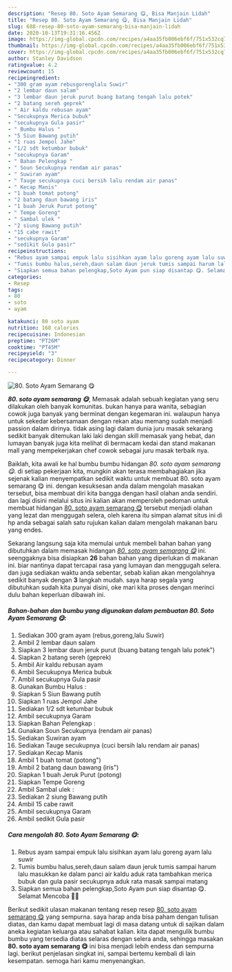 ```yaml
---
description: "Resep 80. Soto Ayam Semarang 😋, Bisa Manjain Lidah"
title: "Resep 80. Soto Ayam Semarang 😋, Bisa Manjain Lidah"
slug: 688-resep-80-soto-ayam-semarang-bisa-manjain-lidah
date: 2020-10-13T19:31:16.456Z
image: https://img-global.cpcdn.com/recipes/a4aa35fb006ebf6f/751x532cq70/80-soto-ayam-semarang-😋-foto-resep-utama.jpg
thumbnail: https://img-global.cpcdn.com/recipes/a4aa35fb006ebf6f/751x532cq70/80-soto-ayam-semarang-😋-foto-resep-utama.jpg
cover: https://img-global.cpcdn.com/recipes/a4aa35fb006ebf6f/751x532cq70/80-soto-ayam-semarang-😋-foto-resep-utama.jpg
author: Stanley Davidson
ratingvalue: 4.2
reviewcount: 15
recipeingredient:
- "300 gram ayam rebusgorenglalu Suwir"
- "2 lembar daun salam"
- "3 lembar daun jeruk purut buang batang tengah lalu potek"
- "2 batang sereh geprek"
- " Air kaldu rebusan ayam"
- "Secukupnya Merica bubuk"
- "secukupnya Gula pasir"
- " Bumbu Halus "
- "5 Siun Bawang putih"
- "1 ruas Jempol Jahe"
- "1/2 sdt ketumbar bubuk"
- "secukupnya Garam"
- " Bahan Pelengkap "
- " Soun Secukupnya rendam air panas"
- " Suwiran ayam"
- " Tauge secukupnya cuci bersih lalu rendam air panas"
- " Kecap Manis"
- "1 buah tomat potong"
- "2 batang daun bawang iris"
- "1 buah Jeruk Purut potong"
- " Tempe Goreng"
- " Sambal ulek "
- "2 siung Bawang putih"
- "15 cabe rawit"
- "secukupnya Garam"
- "sedikit Gula pasir"
recipeinstructions:
- "Rebus ayam sampai empuk lalu sisihkan ayam lalu goreng ayam lalu suwir"
- "Tumis bumbu halus,sereh,daun salam daun jeruk tumis sampai harum lalu masukkan ke dalam panci air kaldu aduk rata tambahkan merica bubuk dan gula pasir secukupnya aduk rata masak sampai matang"
- "Siapkan semua bahan pelengkap,Soto Ayam pun siap disantap 😋. Selamat Mencoba 👩‍🍳"
categories:
- Resep
tags:
- 80
- soto
- ayam

katakunci: 80 soto ayam 
nutrition: 168 calories
recipecuisine: Indonesian
preptime: "PT26M"
cooktime: "PT45M"
recipeyield: "3"
recipecategory: Dinner

---
```



![80. Soto Ayam Semarang 😋](https://img-global.cpcdn.com/recipes/a4aa35fb006ebf6f/751x532cq70/80-soto-ayam-semarang-😋-foto-resep-utama.jpg)

<b><i>80. soto ayam semarang 😋</i></b>, Memasak adalah sebuah kegiatan yang seru dilakukan oleh banyak komunitas. bukan hanya para wanita, sebagian cowok juga banyak yang berminat dengan kegemaran ini. walaupun hanya untuk sekedar kebersamaan dengan rekan atau memang sudah menjadi passion dalam dirinya. tidak asing lagi dalam dunia juru masak sekarang sedikit banyak ditemukan laki laki dengan skill memasak yang hebat, dan lumayan banyak juga kita melihat di bermacam kedai dan stand makanan mall yang mempekerjakan chef cowok sebagai juru masak terbaik nya.

Baiklah, kita awali ke hal bumbu bumbu hidangan <i>80. soto ayam semarang 😋</i>. di setiap pekerjaan kita, mungkin akan terasa membahagiakan jika sejenak kalian menyempatkan sedikit waktu untuk membuat 80. soto ayam semarang 😋 ini. dengan kesuksesan anda dalam mengolah masakan tersebut, bisa membuat diri kita bangga dengan hasil olahan anda sendiri. dan lagi disini melalui situs ini kalian akan memperoleh pedoman untuk membuat hidangan <u>80. soto ayam semarang 😋</u> tersebut menjadi olahan yang lezat dan menggugah selera, oleh karena itu simpan alamat situs ini di hp anda sebagai salah satu rujukan kalian dalam mengolah makanan baru yang endes.




Sekarang langsung saja kita memulai untuk membeli bahan bahan yang dibutuhkan dalam memasak hidangan <u><i>80. soto ayam semarang 😋</i></u> ini. seenggaknya bisa disiapkan <b>26</b> bahan bahan yang diperlukan di makanan ini. biar nantinya dapat tercapai rasa yang lumayan dan menggugah selera. dan juga sediakan waktu anda sebentar, sebab kalian akan mengolahnya sedikit banyak dengan <b>3</b> langkah mudah. saya harap segala yang dibutuhkan sudah kita punyai disini, oke mari kita proses dengan merinci dulu bahan keperluan dibawah ini.

<!--inarticleads1-->

##### Bahan-bahan dan bumbu yang digunakan dalam pembuatan 80. Soto Ayam Semarang 😋:

1. Sediakan 300 gram ayam (rebus,goreng,lalu Suwir)
1. Ambil 2 lembar daun salam
1. Siapkan 3 lembar daun jeruk purut (buang batang tengah lalu potek&#34;)
1. Siapkan 2 batang sereh (geprek)
1. Ambil  Air kaldu rebusan ayam
1. Ambil Secukupnya Merica bubuk
1. Ambil secukupnya Gula pasir
1. Gunakan  Bumbu Halus :
1. Siapkan 5 Siun Bawang putih
1. Siapkan 1 ruas Jempol Jahe
1. Sediakan 1/2 sdt ketumbar bubuk
1. Ambil secukupnya Garam
1. Siapkan  Bahan Pelengkap :
1. Gunakan  Soun Secukupnya (rendam air panas)
1. Sediakan  Suwiran ayam
1. Sediakan  Tauge secukupnya (cuci bersih lalu rendam air panas)
1. Sediakan  Kecap Manis
1. Ambil 1 buah tomat (potong&#34;)
1. Ambil 2 batang daun bawang (iris&#34;)
1. Siapkan 1 buah Jeruk Purut (potong)
1. Siapkan  Tempe Goreng
1. Ambil  Sambal ulek :
1. Sediakan 2 siung Bawang putih
1. Ambil 15 cabe rawit
1. Ambil secukupnya Garam
1. Ambil sedikit Gula pasir




<!--inarticleads2-->

##### Cara mengolah 80. Soto Ayam Semarang 😋:

1. Rebus ayam sampai empuk lalu sisihkan ayam lalu goreng ayam lalu suwir
1. Tumis bumbu halus,sereh,daun salam daun jeruk tumis sampai harum lalu masukkan ke dalam panci air kaldu aduk rata tambahkan merica bubuk dan gula pasir secukupnya aduk rata masak sampai matang
1. Siapkan semua bahan pelengkap,Soto Ayam pun siap disantap 😋. Selamat Mencoba 👩‍🍳




Berikut sedikit ulasan makanan tentang resep resep <u>80. soto ayam semarang 😋</u> yang sempurna. saya harap anda bisa paham dengan tulisan diatas, dan kamu dapat membuat lagi di masa datang untuk di sajikan dalam aneka kegiatan keluarga atau sahabat kalian. kita dapat mengulik bumbu bumbu yang tersedia diatas selaras dengan selera anda, sehingga masakan <b>80. soto ayam semarang 😋</b> ini bisa menjadi lebih endess dan sempurna lagi. berikut penjelasan singkat ini, sampai bertemu kembali di lain kesempatan. semoga hari kamu menyenangkan.
